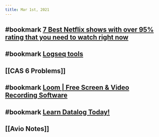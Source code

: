 ```yaml
---
title: Mar 1st, 2021
---
```


## #bookmark [7 Best Netflix shows with over 95% rating that you need to watch right now](https://www.gqindia.com/binge-watch/collection/best-netflix-shows-with-over-95-rating-that-you-need-to-watch-right-now/)
## #bookmark [Logseq tools](https://piotrsss.github.io/logseq-tools/public/)
## [[CAS  6 Problems]]
## #bookmark [Loom | Free Screen &amp; Video Recording Software](https://www.loom.com/share/0fa21098287740fa9e0091377eb07165)
## #bookmark [Learn Datalog Today!](http://www.learndatalogtoday.org/chapter/2)
## [[Avio Notes]]
